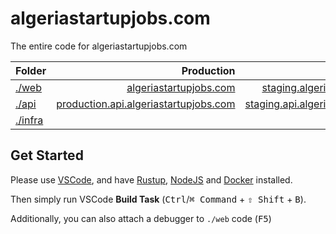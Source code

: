 # algeriastartupjobs.com

The entire code for algeriastartupjobs.com

| **Folder**         |                                                                         **Production** |                                                                      **Staging** |
| :----------------- | -------------------------------------------------------------------------------------: | -------------------------------------------------------------------------------: |
| [./web](./web)     |                               [algeriastartupjobs.com](https://algeriastartupjobs.com) |         [staging.algeriastartupjobs.com](https://staging.algeriastartupjobs.com) |
| [./api](./api)     | [production.api.algeriastartupjobs.com](https://production.api.algeriastartupjobs.com) | [staging.api.algeriastartupjobs.com](https://staging.api.algeriastartupjobs.com) |
| [./infra](./infra) |                                                                                        |                                                                                  |

## Get Started

Please use [VSCode](https://code.visualstudio.com/), and have [Rustup](https://rustup.rs/), [NodeJS](https://nodejs.org/) and [Docker](https://www.docker.com/) installed.

Then simply run VSCode **Build Task** (<kbd>Ctrl</kbd>/<kbd>⌘ Command</kbd> + <kbd>⇧ Shift</kbd> + <kbd>B</kbd>).

Additionally, you can also attach a debugger to `./web` code (<kbd>F5</kbd>)
